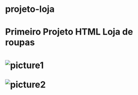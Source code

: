 ﻿# projeto-loja 
<h1> Primeiro Projeto HTML Loja de roupas <h1/> 
  
  ![picture1](https://user-images.githubusercontent.com/130285446/234438937-ded57c34-499b-4fd8-bc81-9712793298c9.png)
  
  ![picture2](https://user-images.githubusercontent.com/130285446/234439245-b4af7c64-1d48-46ef-8d1e-3c274e3a2958.png)

